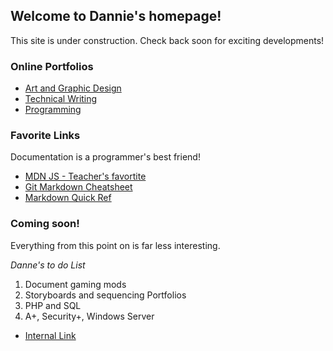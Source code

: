 

## Welcome to Dannie's homepage!

This site is under construction. Check back soon for exciting developments!

### Online Portfolios

- [Art and Graphic Design](http://dannieweb.tumblr.com)
- [Technical Writing](http://danniewrite.tumblr.com)
- [Programming](https://github.com/dannieweb)

### Favorite Links

Documentation is a programmer's best friend!

- [MDN JS - Teacher's favortite](https://developer.mozilla.org/en-US/docs/Web/JavaScript/Reference)
- [Git Markdown Cheatsheet](https://github.com/adam-p/markdown-here/wiki/Markdown-Cheatsheet)
- [Markdown Quick Ref](http://commonmark.org/help/)

### Coming soon!

Everything from this point on is far less interesting.

_Danne's to do List_

1. Document gaming mods
2. Storyboards and sequencing Portfolios
3. PHP and SQL
4. A+, Security+, Windows Server

- [Internal Link](/Project01)
